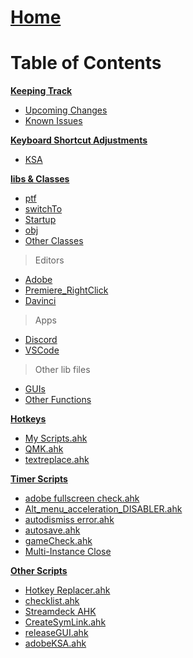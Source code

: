 # [Home](Home)

# Table of Contents

<u>**Keeping Track**</u>

* [Upcoming Changes](https://github.com/users/Tomshiii/projects/1)
* [Known Issues](https://github.com/users/Tomshiii/projects/2)

<u>**Keyboard Shortcut Adjustments**</u>

* [KSA](https://github.com/Tomshiii/ahk/wiki/Keyboard-Shortcut-Adjustments)

<u>**libs & Classes**</u>

* [ptf](https://github.com/Tomshiii/ahk/wiki/ptf.ahk)
* [switchTo](https://github.com/Tomshiii/ahk/wiki/switchTo-Functions)
* [Startup](https://github.com/Tomshiii/ahk/wiki/Startup-Functions)
* [obj](https://github.com/Tomshiii/ahk/wiki/Obj-Functions)
* [Other Classes](https://github.com/Tomshiii/ahk/wiki/Other-Classes)

> Editors
* [Adobe](https://github.com/Tomshiii/ahk/wiki/Adobe-Functions)
* [Premiere_RightClick](https://github.com/Tomshiii/ahk/wiki/Premiere_RightClick.ahk)
* [Davinci](https://github.com/Tomshiii/ahk/wiki/Davinci-Resolve-Functions)

> Apps
* [Discord](https://github.com/Tomshiii/ahk/wiki/Discord.ahk)
* [VSCode](https://github.com/Tomshiii/ahk/wiki/VSCode.ahk)


> Other lib files
* [GUIs](https://github.com/Tomshiii/ahk/wiki/GUIs)
* [Other Functions](https://github.com/Tomshiii/ahk/wiki/Other-Functions)


<u>**Hotkeys**</u>

* [My Scripts.ahk](https://github.com/Tomshiii/ahk/wiki/My-Scripts.ahk)
* [QMK.ahk](https://github.com/Tomshiii/ahk/wiki/QMK.ahk)
* [textreplace.ahk](https://github.com/Tomshiii/ahk/wiki/textreplace.ahk)

<u>**Timer Scripts**</u>

* [adobe fullscreen check.ahk](https://github.com/Tomshiii/ahk/wiki/adobe-fullscreen-check.ahk)
* [Alt_menu_acceleration_DISABLER.ahk](https://github.com/Tomshiii/ahk/wiki/Alt_menu_acceleration_DISABLER.ahk)
* [autodismiss error.ahk](https://github.com/Tomshiii/ahk/wiki/autodismiss-error.ahk)
* [autosave.ahk](https://github.com/Tomshiii/ahk/wiki/autosave.ahk)
* [gameCheck.ahk](https://github.com/Tomshiii/ahk/wiki/gameCheck.ahk)
* [Multi-Instance Close](https://github.com/Tomshiii/ahk/wiki/Multi-Instance-Close.ahk)

<u>**Other Scripts**</u>

* [Hotkey Replacer.ahk](https://github.com/Tomshiii/ahk/wiki/Hotkey-Replacer.ahk)
* [checklist.ahk](https://github.com/Tomshiii/ahk/wiki/checklist.ahk)
* [Streamdeck AHK](https://github.com/Tomshiii/ahk/wiki/Streamdeck-AHK)
* [CreateSymLink.ahk](https://github.com/Tomshiii/ahk/wiki/CreateSymLink.ahk)
* [releaseGUI.ahk](https://github.com/Tomshiii/ahk/wiki/releaseGUI.ahk)
* [adobeKSA.ahk](https://github.com/Tomshiii/ahk/wiki/adobeKSA.ahk)